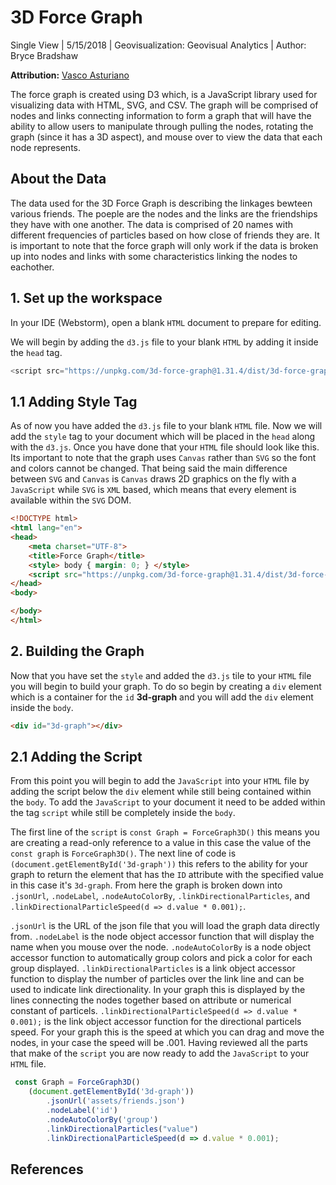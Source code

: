 # 3D Force Graph
Single View | 5/15/2018 | Geovisualization: Geovisual Analytics | Author: Bryce Bradshaw 

**Attribution:** [Vasco Asturiano](https://github.com/vasturiano)

The force graph is created using D3 which, is a JavaScript library used for visualizing data with HTML, SVG, and CSV. The graph will be comprised of nodes and links connecting information to form a graph that will have the ability to allow users to manipulate through pulling the nodes, rotating the graph (since it has a 3D aspect), and mouse over to view the data that each node represents. 

## About the Data
The data used for the 3D Force Graph is describing the linkages bewteen various friends. The poeple are the nodes and the links are the friendships they have with one another. The data is comprised of 20 names with different frequencies of particles based on how close of friends they are. It is important to note that the force graph will only work if the data is broken up into nodes and links with some characteristics linking the nodes to eachother. 

## 1. Set up the workspace

In your IDE (Webstorm), open a blank `HTML` document to prepare for editing.

We will begin by adding the `d3.js` file to your blank `HTML` by adding it inside the `head` tag.

```JavaScript
<script src="https://unpkg.com/3d-force-graph@1.31.4/dist/3d-force-graph.js"></script>
```

## 1.1 Adding Style Tag

As of now you have added the `d3.js` file to your blank `HTML` file. Now we will add the `style` tag to your document which will be placed in the `head` along with the `d3.js`. Once you have done that your `HTML` file should look like this. Its important to note that the graph uses `Canvas` rather than `SVG` so the font and colors cannot be changed. That being said the main difference between `SVG` and `Canvas` is `Canvas` draws 2D graphics on the fly with a `JavaScript` while `SVG` is `XML` based, which means that every element is available within the `SVG` DOM.  

```HTML
<!DOCTYPE html>
<html lang="en">
<head>
    <meta charset="UTF-8">
    <title>Force Graph</title>
    <style> body { margin: 0; } </style>
    <script src="https://unpkg.com/3d-force-graph@1.31.4/dist/3d-force-graph.js"></script>
</head>
<body>

</body>
</html>
```
## 2. Building the Graph

Now that you have set the `style` and added the `d3.js` tile to your `HTML` file you will begin to build your graph. To do so begin by creating a `div` element which is a container for the `id` __3d-graph__ and you will add the `div` element inside the `body`.

```HTML
<div id="3d-graph"></div>
```

## 2.1 Adding the Script


From this point you will begin to add the `JavaScript` into your `HTML` file by adding the script below the `div` element while still being contained within the `body`. To add the `JavaScript` to your document it need to be added within the tag `script` while still be completely inside the `body`.

The first line of the `script` is `const Graph = ForceGraph3D()` this means you are creating a read-only reference to a value in this case the value of the `const graph` is `ForceGraph3D()`. The next line of code is ` (document.getElementById('3d-graph'))` this refers to the ability for your graph to return the element that has the `ID` attribute with the specified value in this case it's `3d-graph`. From here the graph is broken down into ` .jsonUrl`, `.nodeLabel`, `.nodeAutoColorBy`, `.linkDirectionalParticles`, and `.linkDirectionalParticleSpeed(d => d.value * 0.001);`.

`.jsonUrl` is the URL of the json file that you will load the graph data directly from. `.nodeLabel` is the node object accessor function that will display the name when you mouse over the node. `.nodeAutoColorBy` is a node object accessor function to automatically group colors and pick a color for each group displayed. `.linkDirectionalParticles` is a link object accessor function to display the number of particles over the link line and can be used to indicate link directionality. In your graph this is displayed by the lines connecting the nodes together based on attribute or numerical constant of particels. `.linkDirectionalParticleSpeed(d => d.value * 0.001);` is the link object accessor function for the directional particels speed. For your graph this is the speed at which you can drag and move the nodes, in your case the speed will be .001. Having reviewed all the parts that make of the `script` you are now ready to add the `JavaScript` to your `HTML` file.

```JavaScript
 const Graph = ForceGraph3D()
    (document.getElementById('3d-graph'))
        .jsonUrl('assets/friends.json')
        .nodeLabel('id')
        .nodeAutoColorBy('group')
        .linkDirectionalParticles("value")
        .linkDirectionalParticleSpeed(d => d.value * 0.001);
```



## References




